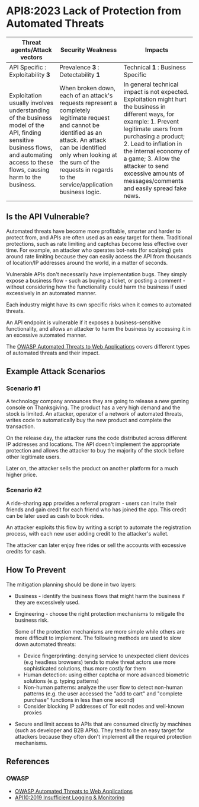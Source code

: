 API8:2023 Lack of Protection from Automated Threats
===================================================

| Threat agents/Attack vectors | Security Weakness | Impacts |
| - | - | - |
| API Specific : Exploitability **3** | Prevalence **3** : Detectability **1** | Technical **1** : Business Specific |
| Exploitation usually involves understanding of the business model of the API, finding sensitive business flows, and automating access to these flows, causing harm to the business.  | When broken down, each of an attack's requests represent a completely legitimate request and cannot be identified as an attack. An attack can be identified only when looking at the sum of the requests in regards to the service/application business logic. | In general technical impact is not expected. Exploitation might hurt the business in different ways, for example: 1. Prevent legitimate users from purchasing a product; 2. Lead to inflation in the internal economy of a game; 3. Allow the attacker to send excessive amounts of messages/comments and easily spread fake news. |

## Is the API Vulnerable?

Automated threats have become more profitable, smarter and harder to protect
from, and APIs are often used as an easy target for them. Traditional
protections, such as rate limiting and captchas become less effective over time.
For example, an attacker who operates bot-nets (for scalping) gets around rate
limiting because they can easily access the API from thousands of location/IP
addresses around the world, in a matter of seconds.

Vulnerable APIs don't necessarily have implementation bugs. They simply expose
a business flow - such as buying a ticket, or posting a comment - without
considering how the functionality could harm the business if used excessively
in an automated manner.

Each industry might have its own specific risks when it comes to automated
threats.

An API endpoint is vulnerable if it exposes a business-sensitive functionality,
and allows an attacker to harm the business by accessing it in an excessive
automated manner.

The [OWASP Automated Threats to Web Applications][1] covers different types of
automated threats and their impact.

## Example Attack Scenarios

### Scenario #1

A technology company announces they are going to release a new gaming console
on Thanksgiving. The product has a very high demand and the stock is limited.
An attacker, operator of a network of automated threats, writes code to
automatically buy the new product and complete the transaction.

On the release day, the attacker runs the code distributed across different IP
addresses and locations. The API doesn't implement the appropriate protection
and allows the attacker to buy the majority of the stock before other
legitimate users.

Later on, the attacker sells the product on another platform for a much higher
price.


### Scenario #2

A ride-sharing app provides a referral program - users can invite their friends
and gain credit for each friend who has joined the app. This credit can be
later used as cash to book rides.

An attacker exploits this flow by writing a script to automate the registration
process, with each new user adding credit to the attacker's wallet.

The attacker can later enjoy free rides or sell the accounts with excessive
credits for cash.

## How To Prevent

The mitigation planning should be done in two layers:

* Business - identify the business flows that might harm the business if they
  are excessively used.
* Engineering - choose the right protection mechanisms to mitigate the business
  risk.

  Some of the protection mechanisms are more simple while others are more
  difficult to implement. The following methods are used to slow down automated
  threats:

  * Device fingerprinting: denying service to unexpected client devices (e.g
    headless browsers) tends to make threat actors use more sophisticated
    solutions, thus more costly for them
  * Human detection: using either captcha or more advanced biometric solutions
    (e.g. typing patterns)
  * Non-human patterns: analyze the user flow to detect non-human patterns
    (e.g.  the user accessed the "add to cart" and "complete purchase"
    functions in less than one second)
  * Consider blocking IP addresses of Tor exit nodes and well-known proxies
* Secure and limit access to APIs that are consumed directly by machines (such
  as developer and B2B APIs). They tend to be an easy target for attackers
  because they often don't implement all the required protection mechanisms.

## References

### OWASP

* [OWASP Automated Threats to Web Applications][1]
* [API10:2019 Insufficient Logging & Monitoring][2]

[1]: https://owasp.org/www-project-automated-threats-to-web-applications/
[2]: https://github.com/OWASP/API-Security/blob/master/2019/en/src/0xaa-insufficient-logging-monitoring.md

